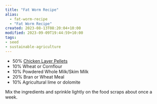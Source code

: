 ```yaml
---
title: "Fat Worm Recipe"
alias:
  - fat-worm-recipe
  - "Fat Worm Recipe"
created: 2023-08-13T08:20:04+10:00
modified: 2023-09-09T19:44:59+10:00
tags:
- seed
- sustainable-agriculture
---
```


- 50% [Chicken Layer Pellets](https://www.petbarn.com.au/peckish-performance-poultry-layer-pellets-20kg)
- 10% Wheat or Cornflour
- 10% Powdered Whole Milk/Skim Milk
- 20% Bran or Wheat Meal
- 10% Agricultural lime or dolomite

Mix the ingredients and sprinkle lightly on the food scraps about once a week.



